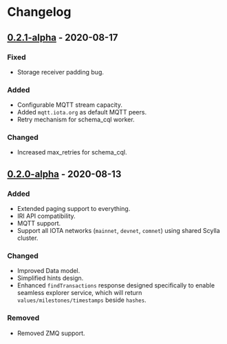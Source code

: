 # Changelog

## [0.2.1-alpha] - 2020-08-17
### Fixed
- Storage receiver padding bug.

### Added
- Configurable MQTT stream capacity.
- Added `mqtt.iota.org` as default MQTT peers.
- Retry mechanism for schema_cql worker.

### Changed
- Increased max_retries for schema_cql.

## [0.2.0-alpha] - 2020-08-13
### Added
- Extended paging support to everything.
- IRI API compatibility.
- MQTT support.
- Support all IOTA networks (`mainnet`, `devnet`, `comnet`) using shared Scylla cluster.

### Changed
- Improved Data model.
- Simplified hints design.
- Enhanced `findTransactions` response designed specifically to enable seamless explorer service, which will return `values/milestones/timestamps` beside `hashes`.

### Removed
- Removed ZMQ support.

[0.2.0-alpha]: https://github.com/iotaledger/chronicle.rs/tree/v0.2.0-alpha
[0.2.1-alpha]: https://github.com/iotaledger/chronicle.rs/tree/v0.2.1-alpha
